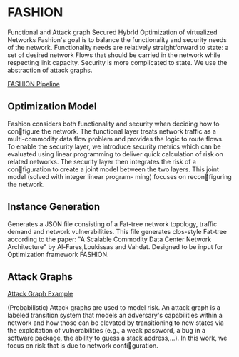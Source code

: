 # FASHION
Functional and Attack graph Secured HybrId Optimization of virtualized Networks
Fashion's goal is to balance the functionality and security needs of the network.
Functionality needs are relatively straightforward to state: a set of desired network 
Flows that should be carried in the network while respecting link capacity.
Security is more complicated to state. We use the abstraction of attack graphs.

[FASHION Pipeline](pipeline.png)

## Optimization Model
Fashion considers both functionality and security when deciding how to configure the network. The functional layer treats network traffic as a multi-commodity data flow problem and provides the logic to route flows. To enable
the security layer, we introduce security metrics which can be evaluated using
linear programming to deliver quick calculation of risk on related networks. The
security layer then integrates the risk of a configuration to create a joint model
between the two layers. This joint model (solved with integer linear program-
ming) focuses on reconfiguring the network.

## Instance Generation
Generates a JSON file consisting of a Fat-tree network topology, traffic demand and network vulnerabilities. This file generates clos-style Fat-tree according to the paper: "A Scalable Commodity Data Center Network Architecture" by Al-Fares,Loukissas and Vahdat. Designed to be input for Optimization framework FASHION.

## Attack Graphs
[Attack Graph Example](attack_graph.png)

(Probabilistic) Attack graphs are used to model risk. An attack graph
is a labeled transition system that models an adversary's capabilities within a
network and how those can be elevated by transitioning to new states via the
exploitation of vulnerabilities (e.g., a weak password, a bug in a software package,
the ability to guess a stack address,...). In this work, we focus on risk that is due
to network configuration.


